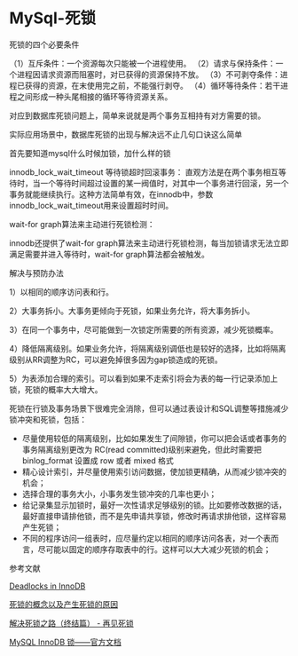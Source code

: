 



# MySql-死锁

死锁的四个必要条件

（1）互斥条件：一个资源每次只能被一个进程使用。
（2）请求与保持条件：一个进程因请求资源而阻塞时，对已获得的资源保持不放。
（3）不可剥夺条件：进程已获得的资源，在末使用完之前，不能强行剥夺。
（4）循环等待条件：若干进程之间形成一种头尾相接的循环等待资源关系。

对应到数据库死锁问题上，简单来说就是两个事务互相持有对方需要的锁。



实际应用场景中，数据库死锁的出现与解决远不止几句口诀这么简单

首先要知道mysql什么时候加锁，加什么样的锁



innodb_lock_wait_timeout 等待锁超时回滚事务：
直观方法是在两个事务相互等待时，当一个等待时间超过设置的某一阀值时，对其中一个事务进行回滚，另一个事务就能继续执行。这种方法简单有效，在innodb中，参数innodb_lock_wait_timeout用来设置超时时间。

wait-for graph算法来主动进行死锁检测：

innodb还提供了wait-for graph算法来主动进行死锁检测，每当加锁请求无法立即满足需要并进入等待时，wait-for graph算法都会被触发。



解决与预防办法

1）以相同的顺序访问表和行。

2）大事务拆小。大事务更倾向于死锁，如果业务允许，将大事务拆小。

3）在同一个事务中，尽可能做到一次锁定所需要的所有资源，减少死锁概率。

4）降低隔离级别。如果业务允许，将隔离级别调低也是较好的选择，比如将隔离级别从RR调整为RC，可以避免掉很多因为gap锁造成的死锁。

5）为表添加合理的索引。可以看到如果不走索引将会为表的每一行记录添加上锁，死锁的概率大大增大。

死锁在行锁及事务场景下很难完全消除，但可以通过表设计和SQL调整等措施减少锁冲突和死锁，包括：

- 尽量使用较低的隔离级别，比如如果发生了间隙锁，你可以把会话或者事务的事务隔离级别更改为 RC(read committed)级别来避免，但此时需要把 binlog_format 设置成 row 或者 mixed 格式
- 精心设计索引，并尽量使用索引访问数据，使加锁更精确，从而减少锁冲突的机会；
- 选择合理的事务大小，小事务发生锁冲突的几率也更小；
- 给记录集显示加锁时，最好一次性请求足够级别的锁。比如要修改数据的话，最好直接申请排他锁，而不是先申请共享锁，修改时再请求排他锁，这样容易产生死锁；
- 不同的程序访问一组表时，应尽量约定以相同的顺序访问各表，对一个表而言，尽可能以固定的顺序存取表中的行。这样可以大大减少死锁的机会；





参考文献

[Deadlocks in InnoDB](https://dev.mysql.com/doc/refman/8.0/en/innodb-deadlocks.html)

[死锁的概念以及产生死锁的原因](https://www.kancloud.cn/hanghanghang/os/239542)

[解决死锁之路（终结篇） - 再见死锁](https://www.aneasystone.com/archives/2018/04/solving-dead-locks-four.html)

[MySQL InnoDB 锁——官方文档](https://segmentfault.com/a/1190000014071758)